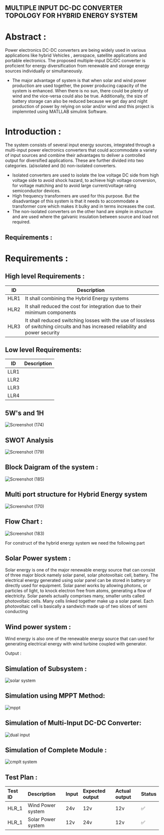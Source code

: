## MULTIPLE INPUT DC-DC CONVERTER TOPOLOGY FOR HYBRID ENERGY SYSTEM 
 # Abstract :
 
Power electronics DC-DC converters are being widely used in various applications like hybrid Vehicles , aerospace, satellite applications and portable electronics. 
The proposed multiple-input DC/DC converter is proficient for energy diversification from renewable and storage energy sources individually or simultaneously. 
* The major advantage of system is that when solar and wind power production are used together, the power producing capacity of the system is enhanced. When there is no sun, there could be  plenty of wind and the vice-versa could also be true. Additionally, the size of battery storage can also be reduced because we get day and night production of power by relying on solar and/or wind and this project is implemnted using MATLLAB simulink Software.

 # Introduction :
 The system consists of several input energy sources, integrated through a multi-input 
power electronics converters that could accommodate a variety of input sources and 
combine their advantages to deliver a controlled output for diversified applications. 
These are further divided into two categories. (a)isolated 
and (b) non-isolated converters.
* Isolated converters are used to isolate the low voltage DC side from high voltage side to 
avoid shock hazard, to achieve high voltage conversion, for voltage matching and to avoid 
large current/voltage rating semiconductor devices.
* High frequency transformers are used for this purpose. But the disadvantage of this system 
is that it needs to accommodate a transformer core which makes it bulky and in terms 
increases the cost.
* The non-isolated converters on the other hand are simple in structure and are used where 
the galvanic insulation between source and load not required.
 
## Requirements :

# Requirements :
## High level Requirements :

|    ID      |              Description                  |  
|-------------------------------|------------------------------------------|
| HLR1 |  It shall combining the Hybrid Energy systems |  
| HLR2 | It shall reduced the cost for integration due to their minimum components | 
| HLR3 | It shall reduced switching losses with the use of lossless of switching circuits and has increased reliability and power security	


## Low level Requirements:

|    ID                        |              Description                  | 
 |-------------------------------|:------------------------------------------|
 | LLR1                          |   | 
 |  LLR2                        |   |
 | LLR3                          |  | 
 | LLR4                          |  | 

 
## 5W's and 1H
![Screenshot (174)](https://user-images.githubusercontent.com/98826329/160225518-25ac285a-08b2-452b-bab5-a50e538bbba2.png)

## SWOT Analysis 
![Screenshot (179)](https://user-images.githubusercontent.com/98826329/160227038-c3924b34-9f54-477d-ab30-f10915825c04.png)

## Block Daigram of the system :
![Screenshot (185)](https://user-images.githubusercontent.com/98826329/160233216-810d1b31-4038-40b5-895a-ab03b0e0b616.png)

## Multi port structure for Hybrid Energy system
![Screenshot (170)](https://user-images.githubusercontent.com/98826329/160224713-d2380057-d05d-400c-b1fc-b474dc214fb9.png)

## Flow Chart :
![Screenshot (183)](https://user-images.githubusercontent.com/98826329/160233368-282535e5-46b6-4457-ab03-fdf35ab05fa1.png)



For construct of the hybrid energy system we need the following part
## Solar Power system :
Solar energy is one of the major renewable energy source that can consist of three major block namely solar panel,
solar photovoltaic cell, battery. The electrical energy generated using solar panel can be stored in battery or directly
used for equipment.
Solar panel works by allowing photons, or particles of light, to knock electron free from atoms, generating a flow of
electricity. Solar panels actually comprises many, smaller units called photovoltaic cells. Many cells linked together
make up a solar panel. Each photovoltaic cell is basically a sandwich made up of two slices of semi conducting

## Wind power system :
Wind energy is also one of the renewable energy source that can used for generating electrical energy with wind
turbine coupled with generator.

Output :
## Simulation of Subsystem :

![solar system](https://user-images.githubusercontent.com/98826329/160229723-f58c934f-90ac-40ec-85e4-4c9293c374f2.png)

## Simulation using MPPT Method:

![mppt](https://user-images.githubusercontent.com/98826329/160229732-c8aa9db6-4a5d-48f2-ba01-29609da16152.png)

## Simulation of Multi-Input DC-DC Converter:
![dual input](https://user-images.githubusercontent.com/98826329/160229737-44cd5b77-7dea-441d-a0b4-63d8d4c4a42f.png)

## Simulation of Complete Module :
![cmplt system](https://user-images.githubusercontent.com/98826329/160229749-b58560e5-9f97-4e73-952f-4bca8109f56c.png)


## Test Plan :
|Test ID | Description |  Input   |   Expected output   |   Actual output   |   Status   |
|:-------|:------------|:-----------|:------------|:---------------|:-----------------|
| HLR_1 | Wind Power system   |  24v   |   12v    |  12v |  ✅ |
| HLR_1    | Solar Power system   |  12v   |    24v   | 12v    |  ✅ |

